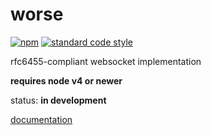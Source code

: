 worse
===

[![npm](https://img.shields.io/npm/v/worse.svg?style=flat-square)](https://npmjs.com/package/worse)
[![standard code style](https://img.shields.io/badge/style-standard-blue.svg?style=flat-square)](https://github.com/feross/standard)

rfc6455-compliant websocket implementation

**requires node v4 or newer**

status: **in development**

[documentation](docs/)